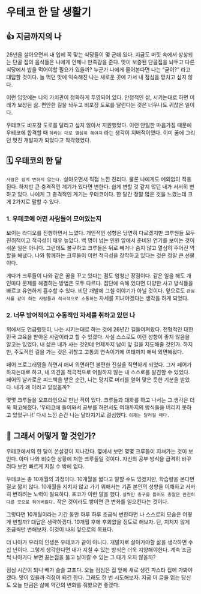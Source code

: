 # 우테코 한 달 생활기

## 👍 지금까지의 나

  26년을 살아오면서 내 입에 꼭 맞는 식당들이 몇 군데 있다. 지금도 머릿 속에서 상상되는 단골 집의 음식들은 나에게 언제나 만족감을 준다. 맛이 보증된 단골집을 놔두고 다른 식당에서 밥을 먹어야할 필요가 있을까? 누군가 나에게 물어본다면 나는 “굳이?” 라고 대답할 것이다. 늘 먹던 맛에 익숙해진 나는 새로운 곳에 가서 내 점심을 망치고 싶지 않다.

  이런 입맛에는 나의 가치관이 정확하게 투영되어 있다. 안정적인 삶, 시키는대로 하면 미래가 보장된 삶. 편안한 길을 놔두고 비포장 도로를 달린다는 것은 너무나도 귀찮은 일이다. 
  
  우테코도 비포장 도로를 달리고 싶지 않아서 지원했었다. 이런 안일한 마음가짐 때문에 우테코에 합격할 때 `하라는 대로 열심히 해야지` 라는 생각이 지배적이였다. 이미 꿈에 그리던 멋진 개발자가 되었다고 착각했었다. 

## 🗓️ 우테코의 한 달

  `사람은 쉽게 변하지 않는다.` 살아오면서 직접 느낀 진리다. 물론 나에게도 예외없이 적용된다. 하지만 큰 충격적인 계기가 있다면 변한다. 쉽게 변할 것 같지 않던 내가 서서히 변하고 있다. 나에게 그 충격적인 계기는 우테코이다. 한 달간 정말 많은 것을 느꼈는데 크게 2가지로 말할 수 있다.

### 1. 우테코에 어떤 사람들이 모여있는지

  보이는 라디오를 진행하면서 느꼈다. 개인적인 성향은 당연히 다르겠지만 크루원들 모두 진취적이고 적극성이 매우 높았다. 백 명이 넘는 인원 앞에서 준비된 연기를 보이는 것이 쉬운 일은 아니다. 그런데도 불구하고 크루들은 뒤로 빼거나 숨지 않고 열심히 주어진 역할을 해냈다. 나와 함께하는 크루들이 이런 적극성을 장착하고 있다는 것은 정말 큰 선물이다.

게다가 크루들이 나와 같은 꿈을 꾸고 있다는 점도 엄청난 장점이다. 같은 일을 해도 개인마다 문제를 해결하는 방법은 모두 다르다. 집단에 속해 있다면 다양한 사고 방식들을 빠르고 유연하게 흡수할 수 있다. 비단 개발에 그칠 이야기가 아닐 것이다. 앞으로도 `관심사를 같이 하는 사람들과 적극적으로 소통하는` 자세를 지녀야겠다는 생각을 하게 되었다.

### 2. 너무 방어적이고 수동적인 자세를 취하고 있던 나

  위에서도 언급했듯이, 나는 시키는대로 하는 것에 26년간 길들여져왔다. 전형적인 대한민국 교육을 받아온 사람이라고 할 수 있겠다. 사실 스스로도 이런 성향이 좋지 않음을  알고는 있었다. 내 삶은 내가 사는 것인데 언제까지 남이 앞 길을 지도해줄 것인가. 하지만, 주도적인 길을 가는 것은 귀찮고 고통의 연속이기에 여태까지 애써 외면해왔다.

  페어 프로그래밍을 하면서 애써 외면하던 불편한 진실을 직면하게 되었다. 그저 페어가 하자는대로 하고, 내 의견을 적극적으로 어필하지 않는 내 스스로를 발견할 수 있었다. 페어의 날카로운 피드백을 받은 순간, 나는 망치로 머리를 얻어 맞은 듯한 기분을 받았다. 내가 왜 이러고 있었을까?

  몇몇 크루들을 오프라인으로 만난 적이 있다. 크루들과 대화를 하고 나서는 그 생각은 더욱 확고해졌다.  ‘우테코에 들어와서 공부를 하면서도 여태까지의 방식들을 버리지 못하고 있었구나!’ 다시 느낀 순간 나는 달라지기로 결심했다. `이제는 달라질 때다.`

## 🧐 그래서 어떻게 할 것인가?

  우테코에서의 한 달이 쏜살같이 지나갔다. 옆에서 보면 몇몇 크루들이 지쳐가는 것이 보인다. 아마 나와 비슷한 상황에 처한 크루들일 것이다. 자신의 공부 방식을 급격히 바꾸려다 보면 빠르게 지칠 수 밖에 없다.

  우테코는 총 10개월의 과정이다. 10개월을 짧다고 말할 수도 있겠지만, 학습량을 본다면 결코 짧지 않다. 10개월을 지치지 않고 가기 위해서는 기존 본인의 성향을 이해하고 서서히 변하려는 노력이 필요하다. 포코가 이런 말을 했다. `살짝만 총구를 틀어도 총알은 완전히 다른 곳으로 튀어버린다.` 작은 것이라도 쌓이면 큰 변화를 일으킨다는 것이다. 

  그렇다면 10개월이라는 기간 동안 하루 하루 조금씩 변한다면 나 스스로의 모습은 어떻게 변할까? 대답은 생략하겠다. 10개월 후에 후회없을 정도로 해보자. 단, 지치지 않게 조금씩만 변해보자. 이것이 나의 앞으로의 목표다.

  더 나아가 우리의 인생은 우테코가 끝이 아니다. 개발자로 살아가야할 삶을 생각하면 수 십 년이다. 그렇게 생각한다면 내가 지칠 수 있는 방식은 더욱 지양해야한다. 계속 조금씩 나아가다 보면 끓는점을 뚫고 날아갈 수 있는 그 때가 오지 않을까? 

  점심 시간이 되니 배가 슬슬 고프다. 오늘 점심은 집 앞에 새로 생긴 파스타 집에 가봐야겠다. 맛이 있을까 걱정이 되긴 한다. 그래도 한 번 시도해보자. 지금 이 글을 읽는 당신도 오늘 만큼은 삶에 약간의 변화를 줘봤으면 좋겠다.
